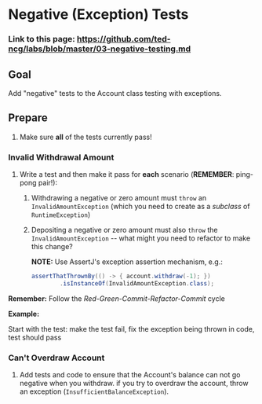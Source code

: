 # Negative (Exception) Tests

### Link to this page: https://github.com/ted-ncg/labs/blob/master/03-negative-testing.md

## Goal

Add "negative" tests to the Account class testing with exceptions.

## Prepare

1. Make sure **all** of the tests currently pass!

### Invalid Withdrawal Amount

1. Write a test and then make it pass for **each** scenario (**REMEMBER**: ping-pong pair!): 

    1. Withdrawing a negative or zero amount must `throw` an `InvalidAmountException` (which you need to create as a *subclass* of `RuntimeException`)
   
    1. Depositing a negative or zero amount must also `throw` the `InvalidAmountException` -- what might you need to refactor to make this change?

       **NOTE:** Use AssertJ's exception assertion mechanism, e.g.:
    
       ```java
       assertThatThrownBy(() -> { account.withdraw(-1); })
               .isInstanceOf(InvalidAmountException.class);
       ```

**Remember:** Follow the *Red-Green-Commit-Refactor-Commit* cycle

**Example:**

Start with the test: make the test fail, fix the exception being thrown in code, test should pass 

### Can't Overdraw Account

1. Add tests and code to ensure that the Account's balance can not go negative when you withdraw. 
   if you try to overdraw the account, throw an exception (`InsufficientBalanceException`).

